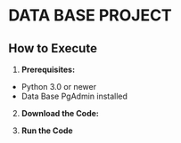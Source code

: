 # DATA BASE PROJECT

## How to Execute

1. **Prerequisites:**
- Python 3.0 or newer
- Data Base PgAdmin installed 
   
2. **Download the Code:**

3. **Run the Code**

